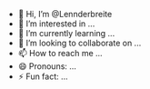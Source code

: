 - 👋 Hi, I’m @Lennderbreite
- 👀 I’m interested in ...
- 🌱 I’m currently learning ...
- 💞️ I’m looking to collaborate on ...
- 📫 How to reach me ...
- 😄 Pronouns: ...
- ⚡ Fun fact: ...

<!---
Lennderbreite/Lennderbreite is a ✨ special ✨ repository because its `README.md` (this file) appears on your GitHub profile.
You can click the Preview link to take a look at your changes.
--->
